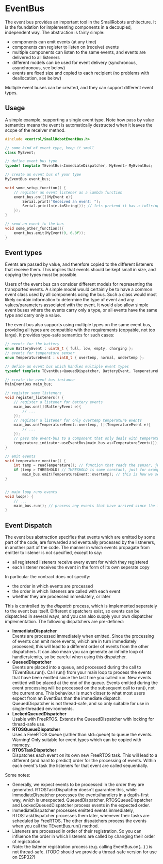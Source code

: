 
# EventBus

The event bus provides an important tool in the SmallRobots architecture. It is the foundation for implementing components in a decoupled, independent way. The abstraction is fairly simple:

- components can emit events (at any time)
- components can register to listen on (receive) events
- multiple components can listen to the same events, and events are delivered to all listeners
- different models can be used for event delivery (synchronous, asynchronous, see below)
- events are fixed size and copied to each recipient (no problems with deallocation, see below)

Multiple event buses can be created, and they can support different event types.

## Usage

A simple example, supporting a single event type. Note how pass by value semantics means the event is automatically destructed when it leaves the scope of the receiver method.

```c++
#include <control/SmallRobotEventBus.h>

// some kind of event type, keep it small
class MyEvent;

// define event bus type
typedef template TEventBus<ImmediateDispatcher, MyEvent> MyEventBus;

// create an event bus of your type
MyEventBus event_bus;

void some_setup_function() {
    // register an event listener as a lambda function
    event_bus.on([](MyEvent e){
        Serial.print("Received an event: ");
        Serial.println(e.toString()); // lets pretend it has a toString method
    });
}

// send an event to the bus
void some_other_function(){
    event_bus.emit(MyEvent(9, 6.3f));
}
```

## Event types

Events are passed by value, and therefore copied to the different listeners that receive them. This implies that events should be kept small in size, and copying the types must be possible.

Users of the event bus can consider different models for representing the transported events. A simple model would certainly be to have a common event class used by all components using the bus. Such a class would most likely contain information to determine the type of event and any values/parameters associated with the event. It would also allow simple event buses where the events carry only a type, or all events have the same type and carry only a value.

The event bus also supports using multiple types on the same event bus, providing all types are compatible with the requirements (copyable, not too large). It provides type-safe semantics for such cases:

```c++
// events for the battery
enum BatteryEvent : uint8_t { full, low, empty, charging };
// events for temperature sensor
enum TemperatureEvent : uint8_t { overtemp, normal, undertemp };

// define an event bus which handles multiple event types
typedef template TEventBus<QueuedDispatcher, BatteryEvent, TemperatureEvent> MainEventBus;

// create the event bus instance
MainEventBus main_bus;

// register some listeners
void register_listeners() {
    // register a listener for battery events
    main_bus.on([](BatteryEvent e){
        // ...
    });
    // register a listener for only overtemp temperature events
    main_bus.on(TemperatureEvent::overtemp, [](TemperatureEvent e){
        // ...
    });
    // pass the event-bus to a component that only deals with temperatures
    temperature_indicator.useEventBus(main_bus.as<TemperatureEvent>());
}

// emit events
void temperature_monitor() {
    int temp = readTemperature(); // function that reads the sensor, just for example
    if (temp > THRESHOLD) // THRESHOLD is some constant, just for example
        main_bus.emit(TemperatureEvent::overtemp); // this is how we send an event
}


// main loop runs events
void loop() {
    // ...
    main_bus.run(); // process any events that have arrived since the last time we ran
}

```

## Event Dispatch

The event bus abstraction specifies that events which are emitted by some part of the code, are forwarded and eventually processed by the listnerers, in another part of the code. The manner in which events propagate from emitter to listener is not specified, except to say:
- all registered listeners receive every event for which they registered
- each listener receives the event in the form of its own seperate copy

In particular the contract does not specify:
- the order in which events are processed
- the order in which listeners are called with each event
- whether they are processed immediately, or later

This is controlled by the *dispatch* process, which is implemented seperately to the event bus itself. Different dispatchers exist, so events can be dispatched in several ways, and you can also supply your own dispatcher implementation. The following dispatchers are pre-defined:

- **ImmediateDispatcher** \
  Events are processed immediately when emitted. Since the processing of events can emit more events, which are in turn immediately processed, this will lead to a different order of events from the other dispatchers. It can also mean you can generate an infinite loop of handlers/emits, so be careful when using this dispatcher.
- **QueuedDispatcher** \
  Events are placed into a queue, and processed during the call to TEventBus.run(). Call run() from your main loop to process the events that have been emitted since the last time you called run. New events emitted will be placed at the end of the queue. Events emitted during the event processing will be processed on the subsequent call to run(), not the current one. This behaviour is much closer to what most users expect from an EventBus than the immediate dispatch. QueuedDispatcher is not thread-safe, and so only suitable for use in single-threaded environments.
- **LockedQueuedDispatcher** \
  Usable with FreeRTOS. Extends the QueuedDispatcher with locking for thread-safe use.
- **RTOSQueueDispatcher** \
  Uses a FreeRTOS Queue (rather than std::queue) to queue the events. Warning! Only suitable for event types which can be copied with memcpy.
- **RTOSTaskDispatcher** \
  Dispatches each event on its own new FreeRTOS task. This will lead to a different (and hard to predict) order for the processing of events. Within each event's task the listeners for that event are called sequentially.

Some notes:
- Generally, we expect events to be processed in the order they are generated. RTOSTaskDispatcher doesn't guarantee this, while ImmediateDispatcher processes the events/handlers in a depth-first way, wnich is unexpected. QueuedDispatcher, RTOSQueueDispatcher and LockedQueuedDispatcher process events in the expected order.
- ImmediateDispatcher processes emitted events immediately, RTOSTaskDispatcher processes them later, whenever their tasks are scheduled by FreeRTOS. The other dispatchers process the events when you call the TEventBus.run() method.
- Listeners are processed in order of their registration. So you can influence the order in which listeners are called by changing their order of registration.
- Note: the listener registration process (e.g. calling EventBus.on(...) ) is not thread-safe. (TODO should we provide a thread-safe version for use on ESP32?)

